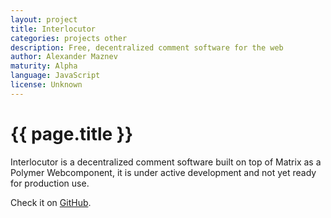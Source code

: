 ```yaml
---
layout: project
title: Interlocutor
categories: projects other
description: Free, decentralized comment software for the web
author: Alexander Maznev
maturity: Alpha
language: JavaScript
license: Unknown
---
```


# {{ page.title }}
Interlocutor is a decentralized comment software built on top of Matrix as a Polymer Webcomponent, it is under active development and not yet ready for production use.

Check it on [GitHub](https://github.com/pik/interlocutor).
